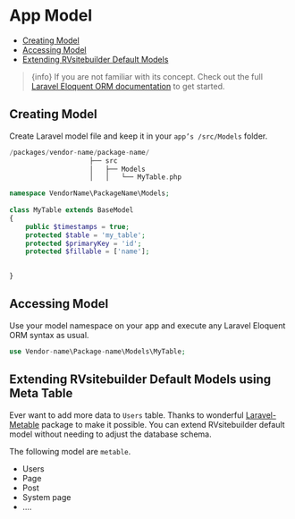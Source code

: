# App Model

  - [Creating Model](#Creating-Model)
  - [Accessing Model](#Accessing-Model)
  - [Extending RVsitebuilder Default Models](#Extending-RVsitebuilder-Default-Models)


> {info} If you are not familiar with its concept. Check out the full [Laravel Eloquent ORM documentation](https://laravel.com/docs/master/eloquent) to get started. 

<a name="Creating-Model"></a>
## Creating Model

Create Laravel model file and keep it in your `app’s /src/Models` folder. 

```php
/packages/vendor-name/package-name/
                    ├── src
                    │   ├── Models
                    │   │   └── MyTable.php
```

```php
namespace VendorName\PackageName\Models;
  
class MyTable extends BaseModel
{
    public $timestamps = true;
    protected $table = 'my_table';
    protected $primaryKey = 'id';
    protected $fillable = ['name'];

    
}

```
<a name="Accessing-Model"></a>
## Accessing Model

Use your model namespace on your app and execute any Laravel Eloquent ORM syntax as usual.

```php
use Vendor-name\Package-name\Models\MyTable;

```

<a name="Extending-RVsitebuilder-Default-Models"></a>
## Extending RVsitebuilder Default Models using Meta Table

Ever want to add more data to `Users` table. Thanks to wonderful [Laravel-Metable](https://github.com/plank/laravel-metable) package to make it possible. You can extend RVsitebuilder default model without needing to adjust the database schema.

<!-- TODO: @settavut ขยายความต่อ -->
The following model are `metable`. 
 * Users
 * Page
 * Post
 * System page
 * ....





